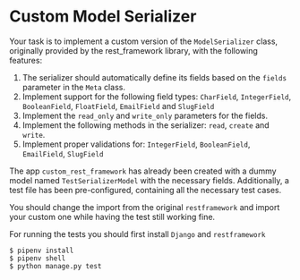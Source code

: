# Custom Model Serializer

Your task is to implement a custom version of the `ModelSerializer` class, originally provided by the rest_framework library, with the following features:

1. The serializer should automatically define its fields based on the `fields` parameter in the `Meta` class. 
2. Implement support for the following field types: `CharField`, `IntegerField`, `BooleanField`, `FloatField`, `EmailField` and `SlugField`
3. Implement the `read_only` and `write_only` parameters for the fields.
4. Implement the following methods in the serializer: `read`, `create` and `write`.
5. Implement proper validations for: `IntegerField`, `BooleanField`, `EmailField`, `SlugField`

The app `custom_rest_framework` has already been created with a dummy model named `TestSerializerModel` with the necessary fields. Additionally, a test file has been pre-configured, containing all the necessary test cases.

You should change the import from the original `restframework` and import your custom one while having the test still working fine. 

For running the tests you should first install `Django` and `restframework`

```
$ pipenv install
$ pipenv shell
$ python manage.py test
```